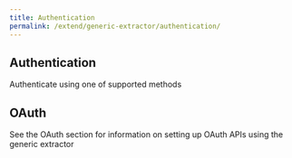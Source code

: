 ```yaml
---
title: Authentication
permalink: /extend/generic-extractor/authentication/
---
```


## Authentication
Authenticate using one of supported methods

## OAuth
See the OAuth section for information on setting up OAuth APIs using the generic extractor

